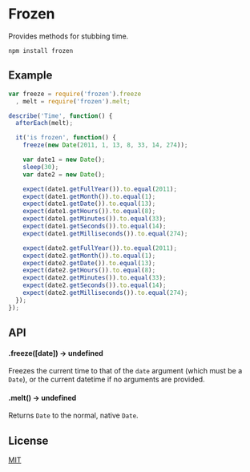 # Frozen

Provides methods for stubbing time.

```
npm install frozen
```

## Example

```javascript
var freeze = require('frozen').freeze
  , melt = require('frozen').melt;

describe('Time', function() {
  afterEach(melt);

  it('is frozen', function() {
    freeze(new Date(2011, 1, 13, 8, 33, 14, 274));

    var date1 = new Date();
    sleep(30);
    var date2 = new Date();

    expect(date1.getFullYear()).to.equal(2011);
    expect(date1.getMonth()).to.equal(1);
    expect(date1.getDate()).to.equal(13);
    expect(date1.getHours()).to.equal(8);
    expect(date1.getMinutes()).to.equal(33);
    expect(date1.getSeconds()).to.equal(14);
    expect(date1.getMilliseconds()).to.equal(274);

    expect(date2.getFullYear()).to.equal(2011);
    expect(date2.getMonth()).to.equal(1);
    expect(date2.getDate()).to.equal(13);
    expect(date2.getHours()).to.equal(8);
    expect(date2.getMinutes()).to.equal(33);
    expect(date2.getSeconds()).to.equal(14);
    expect(date2.getMilliseconds()).to.equal(274);
  });
});
```

## API

#### .freeze([date]) → undefined

Freezes the current time to that of the `date` argument (which must be a `Date`), or the current datetime if no arguments are provided.

#### .melt() → undefined

Returns `Date` to the normal, native `Date`.

## License

[MIT](https://github.com/benjreinhart/frozen/blob/master/LICENSE.txt)
